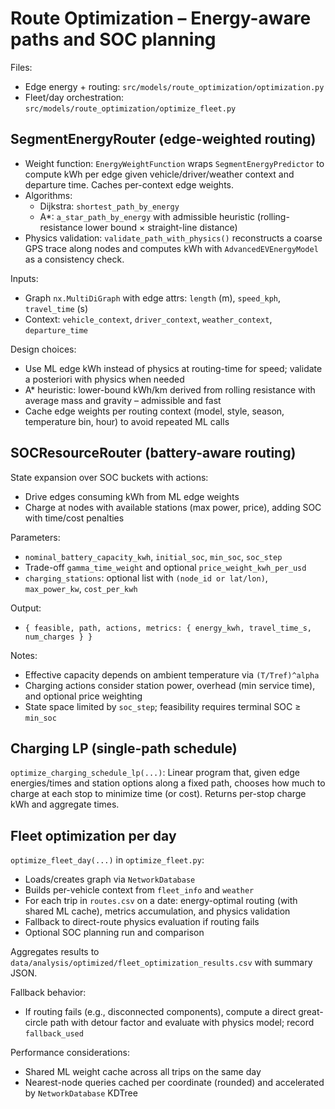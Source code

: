 # Route Optimization – Energy-aware paths and SOC planning

Files:
- Edge energy + routing: `src/models/route_optimization/optimization.py`
- Fleet/day orchestration: `src/models/route_optimization/optimize_fleet.py`

## SegmentEnergyRouter (edge-weighted routing)

- Weight function: `EnergyWeightFunction` wraps `SegmentEnergyPredictor` to compute kWh per edge given vehicle/driver/weather context and departure time. Caches per-context edge weights.
- Algorithms:
  - Dijkstra: `shortest_path_by_energy`
  - A*: `a_star_path_by_energy` with admissible heuristic (rolling-resistance lower bound × straight-line distance)
- Physics validation: `validate_path_with_physics()` reconstructs a coarse GPS trace along nodes and computes kWh with `AdvancedEVEnergyModel` as a consistency check.

Inputs:
- Graph `nx.MultiDiGraph` with edge attrs: `length` (m), `speed_kph`, `travel_time` (s)
- Context: `vehicle_context`, `driver_context`, `weather_context`, `departure_time`

Design choices:
- Use ML edge kWh instead of physics at routing-time for speed; validate a posteriori with physics when needed
- A* heuristic: lower-bound kWh/km derived from rolling resistance with average mass and gravity – admissible and fast
- Cache edge weights per routing context (model, style, season, temperature bin, hour) to avoid repeated ML calls

## SOCResourceRouter (battery-aware routing)

State expansion over SOC buckets with actions:
- Drive edges consuming kWh from ML edge weights
- Charge at nodes with available stations (max power, price), adding SOC with time/cost penalties

Parameters:
- `nominal_battery_capacity_kwh`, `initial_soc`, `min_soc`, `soc_step`
- Trade-off `gamma_time_weight` and optional `price_weight_kwh_per_usd`
- `charging_stations`: optional list with `(node_id or lat/lon)`, `max_power_kw`, `cost_per_kwh`

Output:
- `{ feasible, path, actions, metrics: { energy_kwh, travel_time_s, num_charges } }`

Notes:
- Effective capacity depends on ambient temperature via `(T/Tref)^alpha`
- Charging actions consider station power, overhead (min service time), and optional price weighting
- State space limited by `soc_step`; feasibility requires terminal SOC ≥ `min_soc`

## Charging LP (single-path schedule)

`optimize_charging_schedule_lp(...)`: Linear program that, given edge energies/times and station options along a fixed path, chooses how much to charge at each stop to minimize time (or cost). Returns per-stop charge kWh and aggregate times.

## Fleet optimization per day

`optimize_fleet_day(...)` in `optimize_fleet.py`:
- Loads/creates graph via `NetworkDatabase`
- Builds per-vehicle context from `fleet_info` and `weather`
- For each trip in `routes.csv` on a date: energy-optimal routing (with shared ML cache), metrics accumulation, and physics validation
- Fallback to direct-route physics evaluation if routing fails
- Optional SOC planning run and comparison

Aggregates results to `data/analysis/optimized/fleet_optimization_results.csv` with summary JSON.

Fallback behavior:
- If routing fails (e.g., disconnected components), compute a direct great-circle path with detour factor and evaluate with physics model; record `fallback_used`

Performance considerations:
- Shared ML weight cache across all trips on the same day
- Nearest-node queries cached per coordinate (rounded) and accelerated by `NetworkDatabase` KDTree


